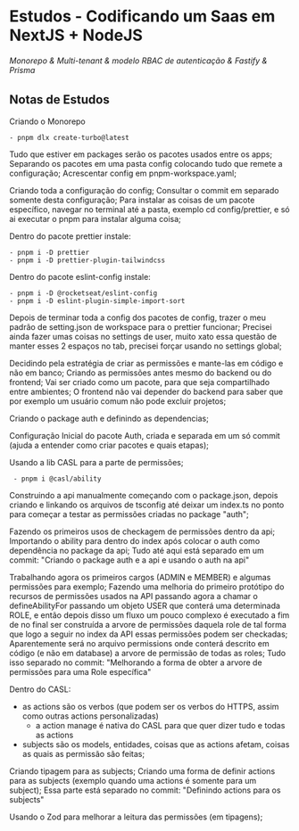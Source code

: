 # Estudos - Codificando um Saas em NextJS + NodeJS

###### Monorepo & Multi-tenant & modelo RBAC de autenticação & Fastify & Prisma

## Notas de Estudos

Criando o Monorepo

```
- pnpm dlx create-turbo@latest

```

Tudo que estiver em packages serão os pacotes usados entre os apps;
Separando os pacotes em uma pasta config colocando tudo que remete a configuração;
Acrescentar config em pnpm-workspace.yaml;

Criando toda a configuração do config; Consultar o commit em separado somente desta configuração;
Para instalar as coisas de um pacote específico, navegar no terminal até a pasta, exemplo cd config/prettier, e só ai executar o pnpm para instalar alguma coisa;

Dentro do pacote prettier instale:

```
- pnpm i -D prettier
- pnpm i -D prettier-plugin-tailwindcss

```

Dentro do pacote eslint-config instale:

```
- pnpm i -D @rocketseat/eslint-config
- pnpm i -D eslint-plugin-simple-import-sort

```

Depois de terminar toda a config dos pacotes de config, trazer o meu padrão de setting.json de workspace para o prettier funcionar;
Precisei ainda fazer umas coisas no settings de user, muito xato essa questão de manter esses 2 espaços no tab, precisei forçar usando no settings global;

Decidindo pela estratégia de criar as permissões e mante-las em código e não em banco;
Criando as permissões antes mesmo do backend ou do frontend;
Vai ser criado como um pacote, para que seja compartilhado entre ambientes; O frontend não vai depender do backend para saber que por exemplo um usuário comum não pode excluir projetos;

Criando o package auth e definindo as dependencias;

Configuração Inicial do pacote Auth, criada e separada em um só commit (ajuda a entender como criar pacotes e quais etapas);

Usando a lib CASL para a parte de permissões;

```
 - pnpm i @casl/ability
```

Construindo a api manualmente começando com o package.json, depois criando e linkando os arquivos de tsconfig até deixar um index.ts no ponto para começar a testar as permissões criadas no package "auth";

Fazendo os primeiros usos de checkagem de permissões dentro da api;
Importando o ability para dentro do index após colocar o auth como dependência no package da api;
Tudo até aqui está separado em um commit: "Criando o package auth e a api e usando o auth na api"

Trabalhando agora os primeiros cargos (ADMIN e MEMBER) e algumas permissões para exemplo;
Fazendo uma melhoria do primeiro protótipo do recursos de permissões usados na API passando agora a chamar o defineAbilityFor passando um objeto USER que conterá uma determinada ROLE, e então depois disso um fluxo um pouco complexo é executado a fim de no final ser construída a arvore de permissões daquela role de tal forma que logo a seguir no index da API essas permissões podem ser checkadas;
Aparentemente será no arquivo permissions onde conterá descrito em código (e não em database) a arvore de permissão de todas as roles;
Tudo isso separado no commit: "Melhorando a forma de obter a arvore de permissões para uma Role específica"

Dentro do CASL:

- as actions são os verbos (que podem ser os verbos do HTTPS, assim como outras actions personalizadas)
  - a action manage é nativa do CASL para que quer dizer tudo e todas as actions
- subjects são os models, entidades, coisas que as actions afetam, coisas as quais as permissão são feitas;

Criando tipagem para as subjects; Criando uma forma de definir actions para as subjects (exemplo quando uma actions é somente para um subject);
Essa parte está separado no commit: "Definindo actions para os subjects"

Usando o Zod para melhorar a leitura das permissões (em tipagens);
